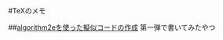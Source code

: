 #TeXのメモ

##[algorithm2eを使った擬似コードの作成](https://github.com/Ry0/TeX_memo/tree/master/algorithm2e)
第一弾で書いてみたやつ  
